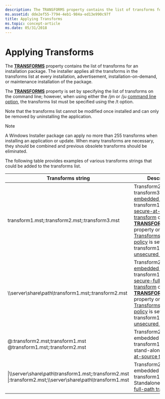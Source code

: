 ```yaml
---
description: The TRANSFORMS property contains the list of transforms for an installation package. The installer applies all the transforms in the transforms list at every installation, advertisement, installation-on-demand, or maintenance installation of the package.
ms.assetid: dde2ef55-7794-4eb1-984a-ed13e990c97f
title: Applying Transforms
ms.topic: concept-article
ms.date: 05/31/2018
---
```


# Applying Transforms

The [**TRANSFORMS**](transforms.md) property contains the list of transforms for an installation package. The installer applies all the transforms in the transforms list at every installation, advertisement, installation-on-demand, or maintenance installation of the package.

The [**TRANSFORMS**](transforms.md) property is set by specifying the list of transforms on the command line; however, when using either the /jm or /ju [command line option](command-line-options.md), the transforms list must be specified using the /t option.

Note that the transforms list cannot be modified once installed and can only be removed by uninstalling the application.

> [!Note]  
> A Windows Installer package can apply no more than 255 transforms when installing an application or update. When many transforms are necessary, they should be combined and previous obsolete transforms should be eliminated.

 

The following table provides examples of various transforms strings that could be added to the transforms list.



| Transforms string                                                                                                              | Description                                                                                                                                                                                                                                                                                                                                                                             |
|--------------------------------------------------------------------------------------------------------------------------------|-----------------------------------------------------------------------------------------------------------------------------------------------------------------------------------------------------------------------------------------------------------------------------------------------------------------------------------------------------------------------------------------|
| transform1.mst;:transform2.mst;:transform3.mst                                                                                 | Transform2.mst and transform3.mst are [embedded transforms](embedded-transforms.md). transform1.mst is a [secure-at-source transform](secure-at-source-transforms.md) only if the [**TRANSFORMSSECURE**](transformssecure.md) property or [TransformsSecure policy](transformssecure-policy.md) is set, otherwise transform1 is an [unsecured transform](unsecured-transforms.md). |
| \\\\server\\share\\path\\transform1.mst;:transform2.mst                                                                        | Transform2.mst is an [embedded transform](embedded-transforms.md). transform1.mst is a [secure-full-path transform](secure-full-path-transforms.md) only if the [**TRANSFORMSSECURE**](transformssecure.md) property or [TransformsSecure policy](transformssecure-policy.md) is set, otherwise transform1 is an [unsecured transform](unsecured-transforms.md).                   |
| @:transform2.mst;transform1.mst @transform1.mst;:transform2.mst<br/>                                                     | Transform2.mst is an embedded transform. transform1.mst is a stand-alone [secure-at-source transforms](secure-at-source-transforms.md).                                                                                                                                                                                                                                                |
| \|\\\\server\\share\\path\\transform1.mst;:transform2.mst \|:transform2.mst;\\\\server\\share\\path\\transform1.mst<br/> | Transform2.mst is an embedded transform. transform1.mst is a Standalone [secure-full-path transforms](secure-full-path-transforms.md).                                                                                                                                                                                                                                                 |



 

 

 




